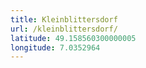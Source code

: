 ```yaml
---
title: Kleinblittersdorf
url: /kleinblittersdorf/
latitude: 49.158560300000005
longitude: 7.0352964
---
```


